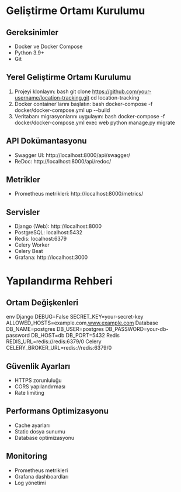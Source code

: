 # Geliştirme Ortamı Kurulumu

## Gereksinimler
- Docker ve Docker Compose
- Python 3.9+
- Git

## Yerel Geliştirme Ortamı Kurulumu

1. Projeyi klonlayın:
bash
git clone https://github.com/your-username/location-tracking.git
cd location-tracking
2. Docker container'larını başlatın:
bash
docker-compose -f docker/docker-compose.yml up --build
3. Veritabanı migrasyonlarını uygulayın:
bash
docker-compose -f docker/docker-compose.yml exec web python manage.py migrate

## API Dokümantasyonu
- Swagger UI: http://localhost:8000/api/swagger/
- ReDoc: http://localhost:8000/api/redoc/

## Metrikler
- Prometheus metrikleri: http://localhost:8000/metrics/

## Servisler
- Django (Web): http://localhost:8000
- PostgreSQL: localhost:5432
- Redis: localhost:6379
- Celery Worker
- Celery Beat
- Grafana: http://localhost:3000

# Yapılandırma Rehberi

## Ortam Değişkenleri
env
Django
DEBUG=False
SECRET_KEY=your-secret-key
ALLOWED_HOSTS=example.com,www.example.com
Database
DB_NAME=postgres
DB_USER=postgres
DB_PASSWORD=your-db-password
DB_HOST=db
DB_PORT=5432
Redis
REDIS_URL=redis://redis:6379/0
Celery
CELERY_BROKER_URL=redis://redis:6379/0

## Güvenlik Ayarları
- HTTPS zorunluluğu
- CORS yapılandırması
- Rate limiting

## Performans Optimizasyonu
- Cache ayarları
- Static dosya sunumu
- Database optimizasyonu

## Monitoring
- Prometheus metrikleri
- Grafana dashboardları
- Log yönetimi
